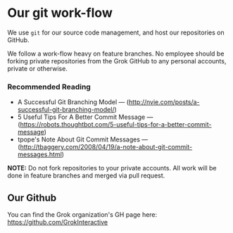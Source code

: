 # Our git work-flow

We use `git` for our source code management, and host our repositories on GitHub. 

We follow a work-flow heavy on feature branches. No employee should be forking private repositories from the Grok GitHub to any personal accounts, private or otherwise.

### Recommended Reading

* A Successful Git Branching Model &mdash; (http://nvie.com/posts/a-successful-git-branching-model/)
* 5 Useful Tips For A Better Commit Message &mdash; (https://robots.thoughtbot.com/5-useful-tips-for-a-better-commit-message)
* tpope's Note About Git Commit Messages &mdash; (http://tbaggery.com/2008/04/19/a-note-about-git-commit-messages.html)

**NOTE:** Do not fork repositories to your private accounts.  All work will be done in feature branches and merged via pull request.

## Our Github 

You can find the Grok organization's GH page here: https://github.com/GrokInteractive
